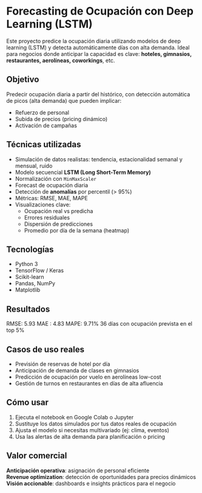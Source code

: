 # Forecasting de Ocupación con Deep Learning (LSTM)

Este proyecto predice la ocupación diaria utilizando modelos de deep learning (LSTM) y detecta automáticamente días con alta demanda. Ideal para negocios donde anticipar la capacidad es clave: **hoteles, gimnasios, restaurantes, aerolíneas, coworkings**, etc.

## Objetivo

Predecir ocupación diaria a partir del histórico, con detección automática de picos (alta demanda) que pueden implicar:

- Refuerzo de personal
- Subida de precios (pricing dinámico)
- Activación de campañas

## Técnicas utilizadas

- Simulación de datos realistas: tendencia, estacionalidad semanal y mensual, ruido
- Modelo secuencial **LSTM (Long Short-Term Memory)**
- Normalización con `MinMaxScaler`
- Forecast de ocupación diaria
- Detección de **anomalías** por percentil (> 95%)
- Métricas: RMSE, MAE, MAPE
- Visualizaciones clave:
  - Ocupación real vs predicha
  - Errores residuales
  - Dispersión de predicciones
  - Promedio por día de la semana (heatmap)

## Tecnologías

- Python 3
- TensorFlow / Keras
- Scikit-learn
- Pandas, NumPy
- Matplotlib

## Resultados

 RMSE: 5.93
 MAE : 4.83
 MAPE: 9.71%
 36 días con ocupación prevista en el top 5%

## Casos de uso reales

- Previsión de reservas de hotel por día
- Anticipación de demanda de clases en gimnasios
- Predicción de ocupación por vuelo en aerolíneas low-cost
- Gestión de turnos en restaurantes en días de alta afluencia

## Cómo usar

1. Ejecuta el notebook en Google Colab o Jupyter
2. Sustituye los datos simulados por tus datos reales de ocupación
3. Ajusta el modelo si necesitas multivariado (ej: clima, eventos)
4. Usa las alertas de alta demanda para planificación o pricing

## Valor comercial

 **Anticipación operativa**: asignación de personal eficiente  
 **Revenue optimization**: detección de oportunidades para precios dinámicos  
 **Visión accionable**: dashboards e insights prácticos para el negocio
